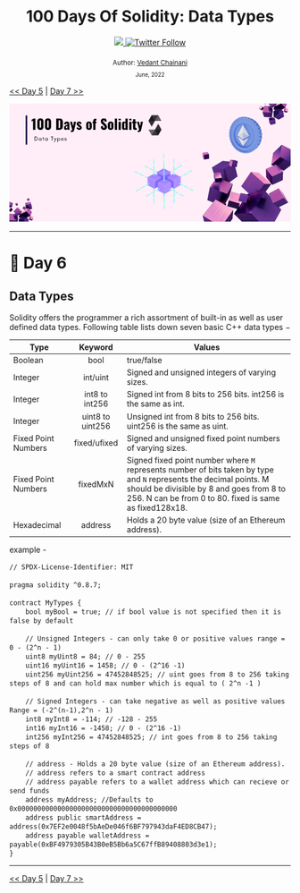 <div align="center">
  <h1> 100 Days Of Solidity: Data Types</h1>
  <a class="header-badge" target="_blank" href="https://dev.to/envoy_">
  <img src="https://img.shields.io/badge/dev.to-0A0A0A?style=for-the-badge&logo=devdotto&logoColor=white">
  </a>
  <a class="header-badge" target="_blank" href="https://twitter.com/Envoy_1084">
  <img alt="Twitter Follow" src="https://img.shields.io/twitter/follow/Envoy_1084?style=social">
  </a>

<sub>Author:
<a href="https://dev.to/envoy_" target="_blank">Vedant Chainani</a><br>
<small> June, 2022</small>
</sub>
</div>

[<< Day 5](../Day%20005%20-%20Operators/readme.md) | [Day 7 >>](../Day%20007%20-%20Functions/readme.md)

![Day 6](./cover.png)

---

# 📔 Day 6


## Data Types

Solidity offers the programmer a rich assortment of built-in as well as user defined data types. Following table lists down seven basic C++ data types −

| Type                |     Keyword      | Values                                                                                                                                                                                                                 |
| ------------------- |:----------------:| ---------------------------------------------------------------------------------------------------------------------------------------------------------------------------------------------------------------------- |
| Boolean             |       bool       | true/false                                                                                                                                                                                                             |
| Integer             |     int/uint     | Signed and unsigned integers of varying sizes.                                                                                                                                                                         |
| Integer             |  int8 to int256  | Signed int from 8 bits to 256 bits. int256 is the same as int.                                                                                                                                                         |
| Integer             | uint8 to uint256 | Unsigned int from 8 bits to 256 bits. uint256 is the same as uint.                                                                                                                                                     |
| Fixed Point Numbers |  fixed/ufixed   | Signed and unsigned fixed point numbers of varying sizes.                                                                                                                                                              |
| Fixed Point Numbers |     fixedMxN     | Signed fixed point number where `M` represents number of bits taken by type and `N` represents the decimal points. M should be divisible by 8 and goes from 8 to 256. N can be from 0 to 80. fixed is same as fixed128x18. |
| Hexadecimal | address | Holds a 20 byte value (size of an Ethereum address). |


example -

```solidity
// SPDX-License-Identifier: MIT

pragma solidity ^0.8.7;

contract MyTypes {
    bool myBool = true; // if bool value is not specified then it is false by default

    // Unsigned Integers - can only take 0 or positive values range =  0 - (2^n - 1)
    uint8 myUint8 = 84; // 0 - 255
    uint16 myUint16 = 1458; // 0 - (2^16 -1)
    uint256 myUint256 = 47452848525; // uint goes from 8 to 256 taking steps of 8 and can hold max number which is equal to ( 2^n -1 )

    // Signed Integers - can take negative as well as positive values Range = (-2^(n-1),2^n - 1)
    int8 myInt8 = -114; // -128 - 255
    int16 myInt16 = -1458; // 0 - (2^16 -1)
    int256 myInt256 = 47452848525; // int goes from 8 to 256 taking steps of 8

    // address - Holds a 20 byte value (size of an Ethereum address).
    // address refers to a smart contract address
    // address payable refers to a wallet address which can recieve or send funds
    address myAddress; //Defaults to 0x0000000000000000000000000000000000000000
    address public smartAddress = address(0x7EF2e0048f5bAeDe046f6BF797943daF4ED8CB47);
    address payable walletAddress = payable(0xBF4979305B43B0eB5Bb6a5C67ffB89408803d3e1);
}
```

---

[<< Day 5](../Day%20005%20-%20Operators/readme.md) | [Day 7 >>](../Day%20007%20-%20Functions/readme.md)
